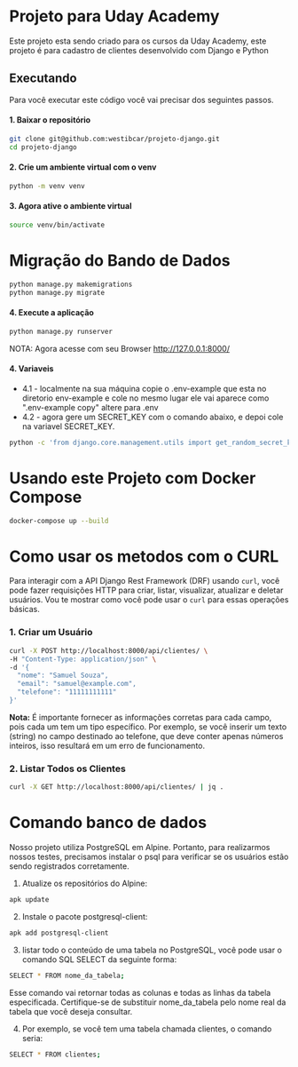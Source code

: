 # Projeto para Uday Academy
Este projeto esta sendo criado para os cursos da Uday Academy, este projeto é para cadastro de clientes desenvolvido com Django e Python

## Executando
Para você executar este código você vai precisar dos seguintes passos.
#### 1. Baixar o repositório

```bash
git clone git@github.com:westibcar/projeto-django.git
cd projeto-django
```

#### 2. Crie um ambiente virtual com o venv
```bash
python -m venv venv
```

#### 3. Agora ative o ambiente virtual 
```bash
source venv/bin/activate
```

# Migração do Bando de Dados
```bash
python manage.py makemigrations
python manage.py migrate
```

#### 4. Execute a aplicação
```bash
python manage.py runserver
```

NOTA: Agora acesse com seu Browser http://127.0.0.1:8000/

#### 4. Variaveis
- 4.1 - localmente na sua máquina copie o .env-example que esta no diretorio env-example e cole no mesmo lugar ele vai aparece como ".env-example copy" altere para .env
- 4.2 - agora gere um SECRET_KEY com o comando abaixo, e depoi cole na variavel SECRET_KEY.

```bash
python -c 'from django.core.management.utils import get_random_secret_key; print(get_random_secret_key())'
```

# Usando este Projeto com Docker Compose
```bash
docker-compose up --build
```

# Como usar os metodos com o CURL

Para interagir com a API Django Rest Framework (DRF) usando `curl`, você pode fazer requisições HTTP para criar, listar, visualizar, atualizar e deletar usuários. Vou te mostrar como você pode usar o `curl` para essas operações básicas.

### 1. Criar um Usuário

```bash
curl -X POST http://localhost:8000/api/clientes/ \
-H "Content-Type: application/json" \
-d '{
  "nome": "Samuel Souza",
  "email": "samuel@example.com",
  "telefone": "11111111111"
}'
```
**Nota:** É importante fornecer as informações corretas para cada campo, pois cada um tem um tipo específico. Por exemplo, se você inserir um texto (string) no campo destinado ao telefone, que deve conter apenas números inteiros, isso resultará em um erro de funcionamento.

### 2. Listar Todos os Clientes

```bash
curl -X GET http://localhost:8000/api/clientes/ | jq .
```

# Comando banco de dados
Nosso projeto utiliza PostgreSQL em Alpine. Portanto, para realizarmos nossos testes, precisamos instalar o psql para verificar se os usuários estão sendo registrados corretamente.

1.	Atualize os repositórios do Alpine:
```bash
apk update
```

2.	Instale o pacote postgresql-client:
```bash
apk add postgresql-client
```

3. listar todo o conteúdo de uma tabela no PostgreSQL, você pode usar o comando SQL SELECT da seguinte forma:
```bash
SELECT * FROM nome_da_tabela;
```
Esse comando vai retornar todas as colunas e todas as linhas da tabela especificada. Certifique-se de substituir nome_da_tabela pelo nome real da tabela que você deseja consultar.

4. Por exemplo, se você tem uma tabela chamada clientes, o comando seria:
```bash
SELECT * FROM clientes;
```
